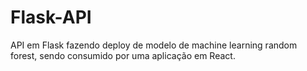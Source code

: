 # Flask-API
API em Flask fazendo deploy de modelo de machine learning random forest, sendo consumido por uma aplicação em React.

